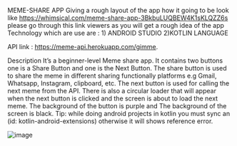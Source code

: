 MEME-SHARE APP
Giving a rough layout of the app how it going to be look like 
https://whimsical.com/meme-share-app-3BkbuLUQBEW4K1sKLQZZ6s please go through this link viewers as you will get a rough idea of the app
Technology which are use are :  1) ANDROID STUDIO
				2)KOTLIN LANGUAGE

API link : https://meme-api.herokuapp.com/gimme.

Description 
It’s a beginner-level Meme share app. It contains two buttons one is a Share Button and one is the Next Button. The share button is used to share the meme in different sharing functionally platforms e.g Gmail, Whatsapp, Instagram, clipboard, etc. The next button is used for calling the next meme from the API. There is also a circular loader that will appear when the next button is clicked and the screen is about to load the next meme. The background of the button is purple and The background of the screen is black.
Tip: while doing android projects in kotlin you must sync an (id: kotlin-android-extensions) otherwise it will shows reference error.

 ![image](https://user-images.githubusercontent.com/78487984/126267313-dfa49c57-e59c-4350-9267-5434dd577d15.png)


